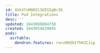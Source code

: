 ```yaml
---
id: 4VkX7nM0D5l3UESIgNrZ6
title: Pod Integrations
desc: ''
updated: 1643069804758
created: 1643054639845
pods:
  airtable:
    dendron.features: recvN9QbIfhKUIJig
---
```


